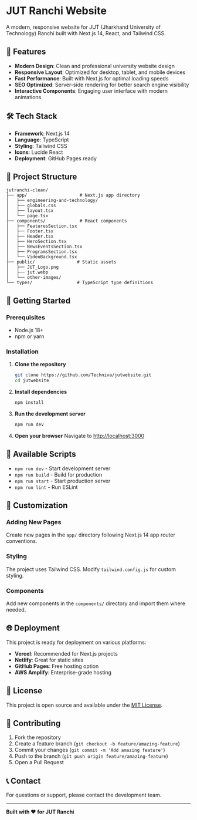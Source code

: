 # JUT Ranchi Website

A modern, responsive website for JUT (Jharkhand University of Technology) Ranchi built with Next.js 14, React, and Tailwind CSS.

## 🚀 Features

- **Modern Design**: Clean and professional university website design
- **Responsive Layout**: Optimized for desktop, tablet, and mobile devices
- **Fast Performance**: Built with Next.js for optimal loading speeds
- **SEO Optimized**: Server-side rendering for better search engine visibility
- **Interactive Components**: Engaging user interface with modern animations

## 🛠️ Tech Stack

- **Framework**: Next.js 14
- **Language**: TypeScript
- **Styling**: Tailwind CSS
- **Icons**: Lucide React
- **Deployment**: GitHub Pages ready

## 📁 Project Structure

```
jutranchi-clean/
├── app/                    # Next.js app directory
│   ├── engineering-and-technology/
│   ├── globals.css
│   ├── layout.tsx
│   └── page.tsx
├── components/             # React components
│   ├── FeaturesSection.tsx
│   ├── Footer.tsx
│   ├── Header.tsx
│   ├── HeroSection.tsx
│   ├── NewsEventsSection.tsx
│   ├── ProgramsSection.tsx
│   └── VideoBackground.tsx
├── public/                # Static assets
│   ├── JUT_Logo.png
│   ├── jut.webp
│   └── other-images/
└── types/                 # TypeScript type definitions
```

## 🚀 Getting Started

### Prerequisites

- Node.js 18+ 
- npm or yarn

### Installation

1. **Clone the repository**
   ```bash
   git clone https://github.com/Techniva/jutwebsite.git
   cd jutwebsite
   ```

2. **Install dependencies**
   ```bash
   npm install
   ```

3. **Run the development server**
   ```bash
   npm run dev
   ```

4. **Open your browser**
   Navigate to [http://localhost:3000](http://localhost:3000)

## 📝 Available Scripts

- `npm run dev` - Start development server
- `npm run build` - Build for production
- `npm run start` - Start production server
- `npm run lint` - Run ESLint

## 🎨 Customization

### Adding New Pages
Create new pages in the `app/` directory following Next.js 14 app router conventions.

### Styling
The project uses Tailwind CSS. Modify `tailwind.config.js` for custom styling.

### Components
Add new components in the `components/` directory and import them where needed.

## 🌐 Deployment

This project is ready for deployment on various platforms:

- **Vercel**: Recommended for Next.js projects
- **Netlify**: Great for static sites
- **GitHub Pages**: Free hosting option
- **AWS Amplify**: Enterprise-grade hosting

## 📄 License

This project is open source and available under the [MIT License](LICENSE).

## 🤝 Contributing

1. Fork the repository
2. Create a feature branch (`git checkout -b feature/amazing-feature`)
3. Commit your changes (`git commit -m 'Add amazing feature'`)
4. Push to the branch (`git push origin feature/amazing-feature`)
5. Open a Pull Request

## 📞 Contact

For questions or support, please contact the development team.

---

**Built with ❤️ for JUT Ranchi** 